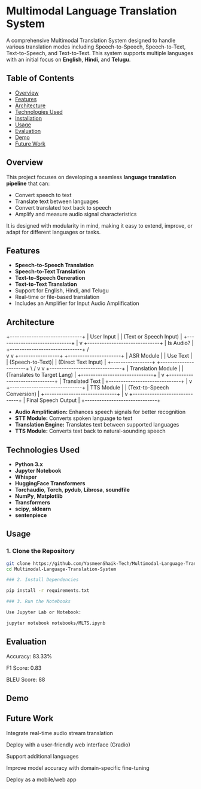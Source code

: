 # Multimodal Language Translation System

A comprehensive Multimodal Translation System designed to handle various translation modes including Speech-to-Speech, Speech-to-Text, Text-to-Speech, and Text-to-Text. This system supports multiple languages with an initial focus on **English**, **Hindi**, and **Telugu**.

## Table of Contents

- [Overview](#overview)
- [Features](#features)
- [Architecture](#architecture)
- [Technologies Used](#technologies-used)
- [Installation](#installation)
- [Usage](#usage)
- [Evaluation](#Evaluation)
- [Demo](#demo)
- [Future Work](#future-work)

## Overview

This project focuses on developing a seamless **language translation pipeline** that can:
- Convert speech to text
- Translate text between languages
- Convert translated text back to speech
- Amplify and measure audio signal characteristics

It is designed with modularity in mind, making it easy to extend, improve, or adapt for different languages or tasks.

## Features

- **Speech-to-Speech Translation**  
- **Speech-to-Text Translation**  
- **Text-to-Speech Generation**  
- **Text-to-Text Translation**  
- Support for English, Hindi, and Telugu  
- Real-time or file-based translation
- Includes an Amplifier for Input Audio Amplification

## Architecture

+------------------------------+
|        User Input           |
|   (Text or Speech Input)    |
+------------------------------+
             |
             v
+------------------------------+
|          Is Audio?          |
+------------------------------+
       /           \
      v             v
+-----------------+   +----------------------+
|   ASR Module    |  |      Use Text         |
| (Speech-to-Text)|  | (Direct Text Input)   |
+-----------------+   +----------------------+
       \             /
        v           v
+------------------------------+
|     Translation Module       |
| (Translates to Target Lang)  |
+------------------------------+
             |
             v
+------------------------------+
|       Translated Text        |
+------------------------------+
             |
             v
+------------------------------+
|         TTS Module           |
| (Text-to-Speech Conversion)  |
+------------------------------+
             |
             v
+------------------------------+
|    Final Speech Output       |
+------------------------------+

- **Audio Amplification:** Enhances speech signals for better recognition
- **STT Module:** Converts spoken language to text
- **Translation Engine:** Translates text between supported languages
- **TTS Module:** Converts text back to natural-sounding speech

## Technologies Used

- **Python 3.x**
- **Jupyter Notebook**
- **Whisper**
- **HuggingFace Transformers**
- **Torchaudio**, **Torch**, **pydub**, **Librosa**, **soundfile**
- **NumPy**, **Matplotlib**
- **Transformers**
- **scipy**, **sklearn**
- **sentenpiece**

## Usage

### 1. Clone the Repository
```bash
git clone https://github.com/YasmeenShaik-Tech/Multimodal-Language-Translation-System.git
cd Multimodal-Language-Translation-System
```
```bash
### 2. Install Dependencies

pip install -r requirements.txt
```
```bash
### 3. Run the Notebooks

Use Jupyter Lab or Notebook:

jupyter notebook notebooks/MLTS.ipynb
```

## Evaluation 

Accuracy: 83.33%

F1 Score: 0.83

BLEU Score: 88

## Demo

## Future Work

Integrate real-time audio stream translation

Deploy with a user-friendly web interface (Gradio)

Support additional languages

Improve model accuracy with domain-specific fine-tuning

Deploy as a mobile/web app

